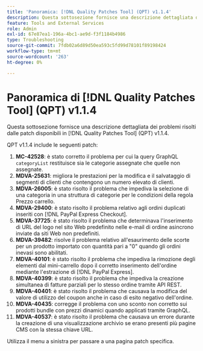 ```yaml
---
title: 'Panoramica: [!DNL Quality Patches Tool] (QPT) v1.1.4'
description: Questa sottosezione fornisce una descrizione dettagliata dei problemi risolti dalle patch disponibili in  [!DNL Quality Patches Tool] (QPT) v1.1.4.
feature: Tools and External Services
role: Admin
exl-id: 67e87ea1-196a-4bc1-ae9d-f3f1184b4986
type: Troubleshooting
source-git-commit: 7fdb02a6d89d50ea593c5fd99d78101f89198424
workflow-type: tm+mt
source-wordcount: '263'
ht-degree: 0%

---
```


# Panoramica di [!DNL Quality Patches Tool] (QPT) v1.1.4

Questa sottosezione fornisce una descrizione dettagliata dei problemi risolti dalle patch disponibili in [!DNL Quality Patches Tool] (QPT) v1.1.4.

QPT v1.1.4 include le seguenti patch:

1. **MC-42528**: è stato corretto il problema per cui la query GraphQL `categoryList` restituisce sia le categorie assegnate che quelle non assegnate.
1. **MDVA-25631**: migliora le prestazioni per la modifica e il salvataggio di segmenti di clienti che contengono un numero elevato di clienti.
1. **MDVA-26005**: è stato risolto il problema che impediva la selezione di una categoria in una struttura di categorie per le condizioni della regola Prezzo carrello.
1. **MDVA-29400**: è stato risolto il problema relativo agli ordini duplicati inseriti con [!DNL PayPal Express Checkout].
1. **MDVA-37725**: è stato risolto il problema che determinava l&#39;inserimento di URL del logo nel sito Web predefinito nelle e-mail di ordine asincrono inviate da siti Web non predefiniti.
1. **MDVA-39482**: risolve il problema relativo all&#39;esaurimento delle scorte per un prodotto importato con quantità pari a &quot;0&quot; quando gli ordini inevasi sono abilitati.
1. **MDVA-40101**: è stato risolto il problema che impediva la rimozione degli elementi dal mini-carrello dopo il corretto inserimento dell&#39;ordine mediante l&#39;estrazione di [!DNL PayPal Express].
1. **MDVA-40399**: è stato risolto il problema che impediva la creazione simultanea di fatture parziali per lo stesso ordine tramite API REST.
1. **MDVA-40401**: è stato risolto il problema che causava la modifica del valore di utilizzo del coupon anche in caso di esito negativo dell&#39;ordine.
1. **MDVA-40435**: corregge il problema con uno sconto non corretto sui prodotti bundle con prezzi dinamici quando applicati tramite GraphQL.
1. **MDVA-40537**: è stato risolto il problema che causava un errore durante la creazione di una visualizzazione archivio se erano presenti più pagine CMS con la stessa chiave URL.

Utilizza il menu a sinistra per passare a una pagina patch specifica.
